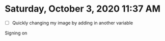 # Saturday, October  3, 2020 11:37 AM

- [ ] Quickly changing my image by adding in another variable

Signing on
